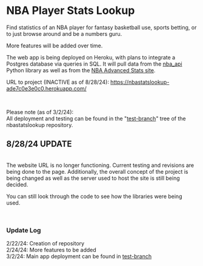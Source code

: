 <h1>NBA Player Stats Lookup</h1>

<p>
Find statistics of an NBA player for fantasy basketball use,
sports betting, or to just browse around and be a numbers guru. 

More features will be added over time. 

The web app is being deployed on Heroku, with plans to integrate a 
Postgres database via queries in SQL. It will pull data from the 
[nba_api](https://github.com/swar/nba_api) Python library as well as 
from the [NBA Advanced Stats site](https://www.nba.com/stats). 



URL to project (INACTIVE as of 8/28/24): https://nbastatslookup-ade7c0e3e0c0.herokuapp.com/
</p>
<br>

Please note (as of 3/2/24):<br>
All deployment and testing can be found in the "[test-branch](https://github.com/matthewjchin/nbastatslookup/tree/test-branch)" 
tree of the nbastatslookup repository. 

<h2>8/28/24 UPDATE</h2>
<br>
The website URL is no longer functioning. Current testing and revisions are being done to the page.
Additionally, the overall concept of the project is being changed as well as the server used to host the site is still being decided.

You can still look through the code to see how the libraries were being used. 

<br>
<h3>Update Log</h3>

2/22/24: Creation of repository <br>
2/24/24: More features to be added <br>
3/2/24: Main app deployment can be found in [test-branch](https://github.com/matthewjchin/nbastatslookup/tree/test-branch)

